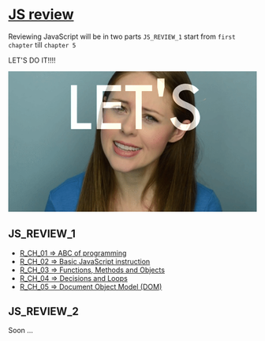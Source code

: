 # [JS review](Review/Readme.md)

Reviewing JavaScript will be in two parts
`JS_REVIEW_1` start from `first chapter` till `chapter 5`

LET'S DO IT!!!!

![review](./review.gif)

## JS_REVIEW_1

- [R_CH_01 => ABC of programming](Review/JS1/CH_01/Readme.md)
- [R_CH_02 => Basic JavaScript instruction](Review/JS1/CH_02/Readme.md)
- [R_CH_03 => Functions, Methods and Objects](Review/JS1/CH_03/Readme.md)
- [R_CH_04 => Decisions and Loops](Review/JS1/CH_04/Readme.md)
- [R_CH_05 => Document Object Model (DOM)](Review/JS1/CH_05/Readme.md)

## JS_REVIEW_2

Soon ...
